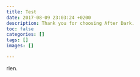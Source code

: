 ```yaml
---
title: Test
date: 2017-08-09 23:03:24 +0200
description: Thank you for choosing After Dark.
toc: false
categories: []
tags: []
images: []

---
```



rien.